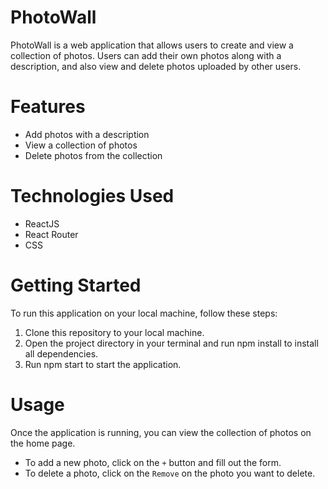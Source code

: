 # PhotoWall
PhotoWall is a web application that allows users to create and view a collection of photos. Users can add their own photos along with a description, and also view and delete photos uploaded by other users.

# Features

* Add photos with a description
* View a collection of photos
* Delete photos from the collection

# Technologies Used
* ReactJS
* React Router
* CSS

# Getting Started

To run this application on your local machine, follow these steps:
1. Clone this repository to your local machine.
2. Open the project directory in your terminal and run npm install to install all dependencies.
3. Run npm start to start the application.


# Usage
Once the application is running, you can view the collection of photos on the home page. 
* To add a new photo, click on the `+` button and fill out the form. 
* To delete a photo, click on the `Remove` on the photo you want to delete.
